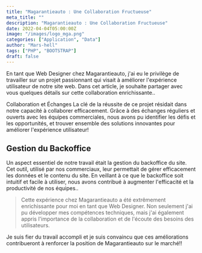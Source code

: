 ```yaml
---
title: "Magarantieauto : Une Collaboration Fructueuse"
meta_title: ""
description: "Magarantieauto : Une Collaboration Fructueuse"
date: 2022-04-04T05:00:00Z
image: "/images/logo_mga.png"
categories: ["Application", "Data"]
author: "Mars-hell"
tags: ["PHP", "BOOTSTRAP"]
draft: false
---
```


En tant que Web Designer chez Magarantieauto, j'ai eu le privilège de travailler sur un projet passionnant qui visait à améliorer l'expérience utilisateur de notre site web. Dans cet article, je souhaite partager avec vous quelques détails sur cette collaboration enrichissante..

Collaboration et Échanges
La clé de la réussite de ce projet résidait dans notre capacité à collaborer efficacement. Grâce à des échanges réguliers et ouverts avec les équipes commerciales, nous avons pu identifier les défis et les opportunités, et trouver ensemble des solutions innovantes pour améliorer l'expérience utilisateur!

## Gestion du Backoffice

Un aspect essentiel de notre travail était la gestion du backoffice du site. Cet outil, utilisé par nos commerciaux, leur permettait de gérer efficacement les données et le contenu du site. En veillant à ce que le backoffice soit intuitif et facile à utiliser, nous avons contribué à augmenter l'efficacité et la productivité de nos équipes..

> Cette expérience chez Magarantieauto a été extrêmement enrichissante pour moi en tant que Web Designer. Non seulement j'ai pu développer mes compétences techniques, mais j'ai également appris l'importance de la collaboration et de l'écoute des besoins des utilisateurs.

 Je suis fier du travail accompli et je suis convaincu que ces améliorations contribueront à renforcer la position de Magarantieauto sur le marché!!
